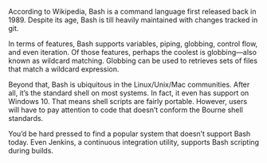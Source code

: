 According to Wikipedia, Bash is a command language first released back in 1989.
Despite its age, Bash is till heavily maintained with changes tracked in git.

In terms of features, Bash supports variables, piping, globbing, control flow,
and even iteration. Of those features, perhaps the coolest is globbing—also
known as wildcard matching. Globbing can be used to retrieves sets of files that
match a wildcard expression.

Beyond that, Bash is ubiquitous in the Linux/Unix/Mac communities. After all,
it’s the standard shell on most systems. In fact, it even has support on
Windows 10. That means shell scripts are fairly portable. However, users will
have to pay attention to code that doesn’t conform the Bourne shell standards.

You’d be hard pressed to find a popular system that doesn’t support Bash today.
Even Jenkins, a continuous integration utility, supports Bash scripting during
builds.
